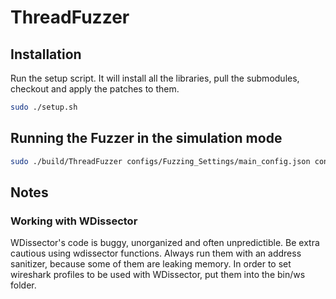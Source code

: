 # ThreadFuzzer

## Installation
Run the setup script. It will install all the libraries, pull the submodules, checkout and apply the patches to them.
```bash
sudo ./setup.sh
```

## Running the Fuzzer in the simulation mode
```bash
sudo ./build/ThreadFuzzer configs/Fuzzing_Settings/main_config.json configs/Fuzzing_Strategies/random_config.json
```

## Notes
### Working with WDissector
WDissector's code is buggy, unorganized and often unpredictible. Be extra cautious using wdissector functions. Always run them with an address sanitizer, because some of them are leaking memory.
In order to set wireshark profiles to be used with WDissector, put them into the bin/ws folder.
